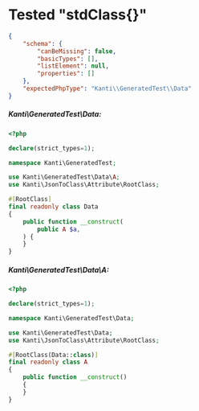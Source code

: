 # Tested "stdClass{}"
````json
{
    "schema": {
        "canBeMissing": false,
        "basicTypes": [],
        "listElement": null,
        "properties": []
    },
    "expectedPhpType": "Kanti\\GeneratedTest\\Data"
}
````
##### Kanti\GeneratedTest\Data:
````php
<?php

declare(strict_types=1);

namespace Kanti\GeneratedTest;

use Kanti\GeneratedTest\Data\A;
use Kanti\JsonToClass\Attribute\RootClass;

#[RootClass]
final readonly class Data
{
    public function __construct(
        public A $a,
    ) {
    }
}
````
##### Kanti\GeneratedTest\Data\A:
````php
<?php

declare(strict_types=1);

namespace Kanti\GeneratedTest\Data;

use Kanti\GeneratedTest\Data;
use Kanti\JsonToClass\Attribute\RootClass;

#[RootClass(Data::class)]
final readonly class A
{
    public function __construct()
    {
    }
}
````
